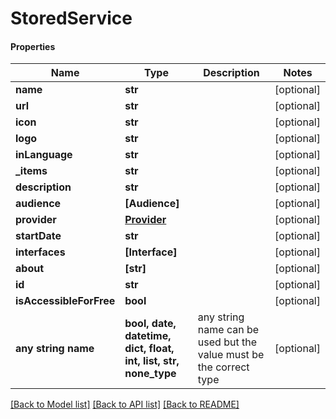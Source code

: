 # StoredService

#### Properties
Name | Type | Description | Notes
------------ | ------------- | ------------- | -------------
**name** | **str** |  | [optional] 
**url** | **str** |  | [optional] 
**icon** | **str** |  | [optional] 
**logo** | **str** |  | [optional] 
**inLanguage** | **str** |  | [optional] 
**_items** | **str** |  | [optional] 
**description** | **str** |  | [optional] 
**audience** | **[Audience]** |  | [optional] 
**provider** | [**Provider**](Provider.md) |  | [optional] 
**startDate** | **str** |  | [optional] 
**interfaces** | **[Interface]** |  | [optional] 
**about** | **[str]** |  | [optional] 
**id** | **str** |  | [optional] 
**isAccessibleForFree** | **bool** |  | [optional] 
**any string name** | **bool, date, datetime, dict, float, int, list, str, none_type** | any string name can be used but the value must be the correct type | [optional]

[[Back to Model list]](../README.md#documentation-for-models) [[Back to API list]](../README.md#documentation-for-api-endpoints) [[Back to README]](../README.md)

